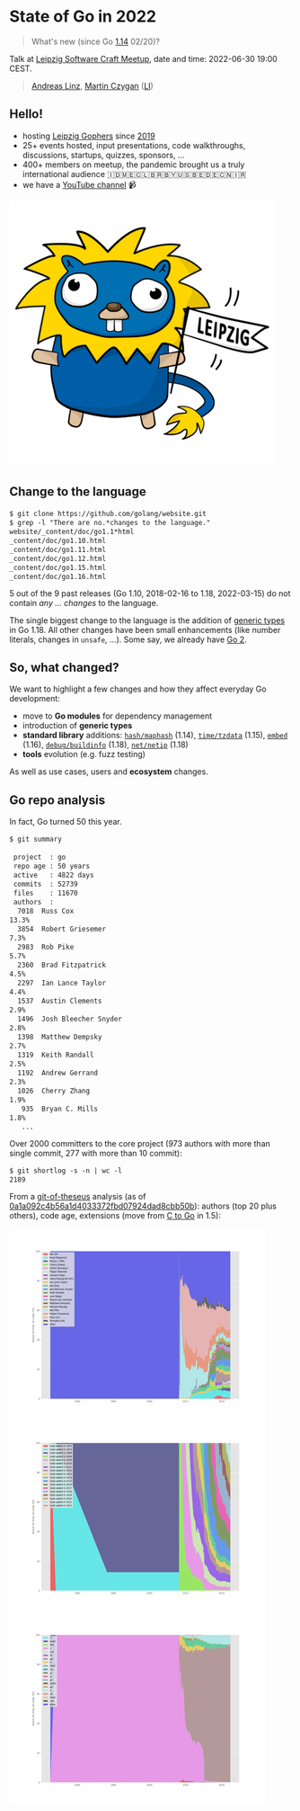 # State of Go in 2022

> What's new (since Go [1.14](https://go.dev/doc/devel/release#go1.14) 02/20)?

Talk at [Leipzig Software Craft
Meetup](https://www.meetup.com/LE-software-craft-community/), date and time:
2022-06-30 19:00 CEST.

> [Andreas Linz](https://github.com/klingtnet), [Martin Czygan](https://github.com/miku) ([LI](https://www.linkedin.com/in/martin-czygan-58348842))

## Hello!

* hosting [Leipzig Gophers](https://golangleipzig.space/) since [2019](https://golangleipzig.space/posts/meetup-launched/)
* 25+ events hosted, input presentations, code walkthroughs, discussions, startups, quizzes, sponsors, ...
* 400+ members on meetup, the pandemic brought us a truly international audience 🇮🇩🇲🇪🇨🇱🇧🇷🇧🇾🇺🇸🇧🇪🇩🇪🇨🇳🇮🇷
* we have a [YouTube channel](https://www.youtube.com/channel/UCFDzViL6Bo0w2AG23Q0_rZQ) 📹

![](static/leipzig-gopher.png)

## Change to the language

```shell
$ git clone https://github.com/golang/website.git
$ grep -l "There are no.*changes to the language." website/_content/doc/go1.1*html
_content/doc/go1.10.html
_content/doc/go1.11.html
_content/doc/go1.12.html
_content/doc/go1.15.html
_content/doc/go1.16.html
```

5 out of the 9 past releases (Go 1.10, 2018-02-16 to 1.18, 2022-03-15) do not
contain *any ... changes* to the language.

The single biggest change to the language is the addition of [generic
types](https://en.wikipedia.org/wiki/Generic_programming) in Go 1.18. All other
changes have been small enhancements (like number literals, changes in
`unsafe`, ...). Some say, we already have [Go 2](https://xeiaso.net/blog/we-have-go-2).

## So, what changed?

We want to highlight a few changes and how they affect everyday Go development:

* move to **Go modules** for dependency management
* introduction of **generic types**
* **standard library** additions: [`hash/maphash`](https://pkg.go.dev/hash/maphash) (1.14), [`time/tzdata`](https://pkg.go.dev/time/tzdata) (1.15), [`embed`](https://pkg.go.dev/embed) (1.16), [`debug/buildinfo`](https://pkg.go.dev/debug/buildinfo) (1.18), [`net/netip`](https://pkg.go.dev/net/netip) (1.18)
* **tools** evolution (e.g. fuzz testing)

As well as use cases, users and **ecosystem** changes.

## Go repo analysis

In fact, Go turned 50 this year.

```
$ git summary

 project  : go
 repo age : 50 years
 active   : 4822 days
 commits  : 52739
 files    : 11670
 authors  :
  7018  Russ Cox                                                    13.3%
  3854  Robert Griesemer                                            7.3%
  2983  Rob Pike                                                    5.7%
  2360  Brad Fitzpatrick                                            4.5%
  2297  Ian Lance Taylor                                            4.4%
  1537  Austin Clements                                             2.9%
  1496  Josh Bleecher Snyder                                        2.8%
  1398  Matthew Dempsky                                             2.7%
  1319  Keith Randall                                               2.5%
  1192  Andrew Gerrand                                              2.3%
  1026  Cherry Zhang                                                1.9%
   935  Bryan C. Mills                                              1.8%
   ...
```

Over 2000 committers to the core project (973 authors with more than single commit, 277 with more than 10 commit):

```
$ git shortlog -s -n | wc -l
2189
```

From a [git-of-theseus](https://github.com/erikbern/git-of-theseus) analysis
(as of [0a1a092c4b56a1d4033372fbd07924dad8cbb50b](github.com/golang/go/commit/0a1a092c4b56a1d4033372fbd07924dad8cbb50b)): authors (top 20 plus others),
code age, extensions (move from [C to Go](https://go.dev/doc/go1.5#c) in 1.5):

![Various plots generated with git-of-theseus](static/theseus/stats_combined.png)


